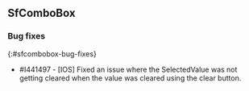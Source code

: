 ## SfComboBox

### Bug fixes
{:#sfcombobox-bug-fixes}

* \#I441497 - [IOS] Fixed an issue where the SelectedValue was not getting cleared when the value was cleared using the clear button.